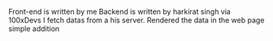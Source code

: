 Front-end is written by me
Backend is written by harkirat singh via 100xDevs
I fetch datas from a his server.
Rendered the data in the web page 
simple addition 
